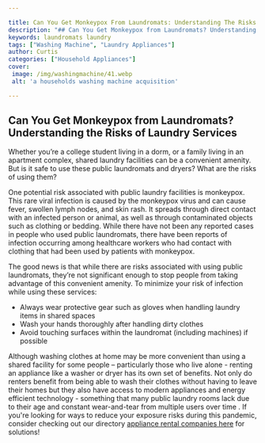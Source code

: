 ```yaml
---

title: Can You Get Monkeypox From Laundromats: Understanding The Risks Of Laundry Services
description: "## Can You Get Monkeypox from Laundromats? Understanding the Risks of Laundry Services...get the full scoop"
keywords: laundromats laundry
tags: ["Washing Machine", "Laundry Appliances"]
author: Curtis
categories: ["Household Appliances"]
cover: 
 image: /img/washingmachine/41.webp
 alt: 'a households washing machine acquisition'

---
```


## Can You Get Monkeypox from Laundromats? Understanding the Risks of Laundry Services

Whether you’re a college student living in a dorm, or a family living in an apartment complex, shared laundry facilities can be a convenient amenity. But is it safe to use these public laundromats and dryers? What are the risks of using them? 

One potential risk associated with public laundry facilities is monkeypox. This rare viral infection is caused by the monkeypox virus and can cause fever, swollen lymph nodes, and skin rash. It spreads through direct contact with an infected person or animal, as well as through contaminated objects such as clothing or bedding. While there have not been any reported cases in people who used public laundromats, there have been reports of infection occurring among healthcare workers who had contact with clothing that had been used by patients with monkeypox. 

The good news is that while there are risks associated with using public laundromats, they’re not significant enough to stop people from taking advantage of this convenient amenity. To minimize your risk of infection while using these services: 
* Always wear protective gear such as gloves when handling laundry items in shared spaces 
* Wash your hands thoroughly after handling dirty clothes 
* Avoid touching surfaces within the laundromat (including machines) if possible 

Although washing clothes at home may be more convenient than using a shared facility for some people – particularly those who live alone - renting an appliance like a washer or dryer has its own set of benefits. Not only do renters benefit from being able to wash their clothes without having to leave their homes but they also have access to modern appliances and energy efficient technology - something that many public laundry rooms lack due to their age and constant wear-and-tear from multiple users over time . If you're looking for ways to reduce your exposure risks during this pandemic, consider checking out our directory [appliance rental companies here](./pages/appliance-rental) for solutions!
